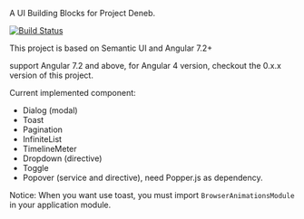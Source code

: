 A UI Building Blocks for Project Deneb.

[![Build Status](https://travis-ci.org/lordfriend/Deneb-UI.svg?branch=master)](https://travis-ci.org/lordfriend/Deneb-UI)

This project is based on Semantic UI and Angular 7.2+

support Angular 7.2 and above, for Angular 4 version, checkout the 0.x.x version of this project.

Current implemented component:

- Dialog (modal)
- Toast
- Pagination
- InfiniteList
- TimelineMeter
- Dropdown (directive)
- Toggle
- Popover (service and directive), need Popper.js as dependency.

Notice: When you want use toast, you must import `BrowserAnimationsModule` in your application module.
